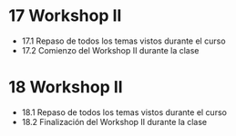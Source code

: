 # 17 Workshop II

- 17.1 Repaso de todos los temas vistos durante el curso
- 17.2 Comienzo del Workshop II durante la clase

# 18 Workshop II

- 18.1 Repaso de todos los temas vistos durante el curso
- 18.2 Finalización del Workshop II durante la clase